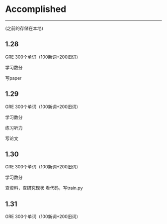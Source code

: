 # Accomplished
----------------
(之前的存储在本地)
## 1.28
GRE 300个单词（100新词+200旧词）

学习数分

写paper
## 1.29
GRE 300个单词（100新词+200旧词）

学习数分

练习听力

写论文
## 1.30
GRE 300个单词（100新词+200旧词）

学习数分

查资料，查研究现状
看代码，写train.py
## 1.31
GRE 300个单词（100新词+200旧词）

